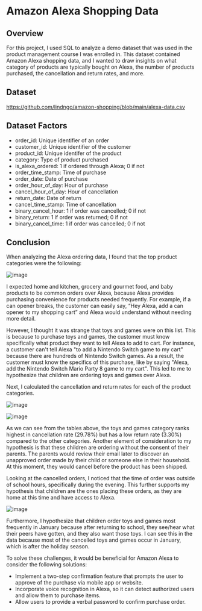 # Amazon Alexa Shopping Data

## Overview
For this project, I used SQL to analyze a demo dataset that was used in the product management course I was enrolled in. This dataset contained Amazon Alexa shopping data, and I wanted to draw insights on what category of products are typically bought on Alexa, the number of products purchased, the cancellation and return rates, and more.

## Dataset

https://github.com/lindngo/amazon-shopping/blob/main/alexa-data.csv

## Dataset Factors
- order_id: Unique identifier of an order
- customer_id: Unique identifier of the customer
- product_id: Unique identifer of the product
- category: Type of product purchased
- is_alexa_ordered: 1 if ordered through Alexa; 0 if not 
- order_time_stamp: Time of purchase
- order_date: Date of purchase
- order_hour_of_day: Hour of purchase
- cancel_hour_of_day: Hour of cancellation
- return_date: Date of return
- cancel_time_stamp: Time of cancellation
- binary_cancel_hour: 1 if order was cancelled; 0 if not 
- binary_return: 1 if order was returned; 0 if not
- binary_cancel_time: 1 if order was cancelled; 0 if not 

## Conclusion
When analyzing the Alexa ordering data, I found that the top product categories were the following: 

![image](https://github.com/lindngo/amazon-alexa/assets/63205351/348ccc7a-9561-474f-bb04-53381bc3fe2f)

I expected home and kitchen, grocery and gourmet food, and baby products to be common orders over Alexa, because Alexa provides purchasing convenience for products needed frequently. For example, if a can opener breaks, the customer can easily say, “Hey Alexa, add a can opener to my shopping cart” and Alexa would understand without needing more detail.

However, I thought it was strange that toys and games were on this list. This is because to purchase toys and games, the customer must know specifically what product they want to tell Alexa to add to cart. For instance, a customer can't tell Alexa "to add a Nintendo Switch game to my cart" because there are hundreds of Nintendo Switch games. As a result, the customer must know the specifics of this purchase, like by saying "Alexa, add the Nintendo Switch Mario Party 8 game to my cart". This led to me to hypothesize that children are ordering toys and games over Alexa. 

Next, I calculated the cancellation and return rates for each of the product categories. 

![image](https://github.com/lindngo/amazon-alexa/assets/63205351/89ab489a-bc64-4a2c-b57e-61cac778dba4)

![image](https://github.com/lindngo/amazon-alexa/assets/63205351/75a1b83c-7332-4212-aadd-0f94c9d797d1)

As we can see from the tables above, the toys and games category ranks highest in cancellation rate (29.78%) but has a low return rate (3.30%) compared to the other categories. Another element of consideration to my hypothesis is that these children are ordering without the consent of their parents. The parents would review their email later to discover an unapproved order made by their child or someone else in their household. At this moment, they would cancel before the product has been shipped.

Looking at the cancelled orders, I noticed that the time of order was outside of school hours, specifically during the evening. This further supports my hypothesis that children are the ones placing these orders, as they are home at this time and have access to Alexa.

![image](https://github.com/lindngo/amazon-alexa/assets/63205351/11c17cb3-6138-4b92-88ec-3e123461b1c1)

Furthermore, I hypothesize that children order toys and games most frequently in January because after returning to school, they see/hear what their peers have gotten, and they also want those toys. I can see this in the data because most of the cancelled toys and games occur in January, which is after the holiday season.  

To solve these challenges, it would be beneficial for Amazon Alexa to consider the following solutions:

- Implement a two-step confirmation feature that prompts the user to approve of the purchase via mobile app or website.
- Incorporate voice recognition in Alexa, so it can detect authorized users and allow them to purchase items.
- Allow users to provide a verbal password to confirm purchase order.
